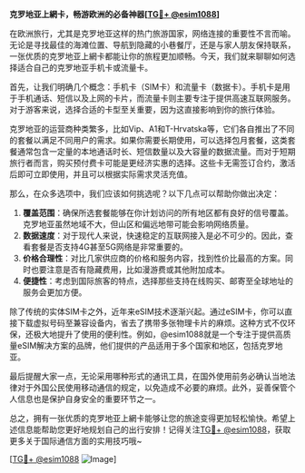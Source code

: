 **克罗地亚上網卡，畅游欧洲的必备神器[[TG💪+ @esim1088](https://t.me/s/esim1088)]**

在欧洲旅行，尤其是克罗地亚这样的热门旅游国家，网络连接的重要性不言而喻。无论是寻找最佳的海滩位置、导航到隐藏的小巷餐厅，还是与家人朋友保持联系，一张优质的克罗地亚上網卡都能让你的旅程更加顺畅。今天，我们就来聊聊如何选择适合自己的克罗地亚手机卡或流量卡。

首先，让我们明确几个概念：手机卡（SIM卡）和流量卡（数据卡）。手机卡是用于手机通话、短信以及上网的卡片，而流量卡则主要专注于提供高速互联网服务。对于游客来说，选择合适的卡型至关重要，因为这直接影响到你的旅行体验。

克罗地亚的运营商种类繁多，比如Vip、A1和T-Hrvatska等，它们各自推出了不同的套餐以满足不同用户的需求。如果你需要长期使用，可以选择包月套餐，这类套餐通常包含一定量的本地通话时长、短信数量以及大容量的数据流量。而对于短期旅行者而言，购买预付费卡可能是更经济实惠的选择。这些卡无需签订合约，激活后即可立即使用，并且可以根据实际需求灵活充值。

那么，在众多选项中，我们应该如何挑选呢？以下几点可以帮助你做出决定：

1. **覆盖范围**：确保所选套餐能够在你计划访问的所有地区都有良好的信号覆盖。克罗地亚虽然地域不大，但山区和偏远地带可能会影响网络质量。
2. **数据速度**：对于现代人来说，快速稳定的互联网接入是必不可少的。因此，查看套餐是否支持4G甚至5G网络是非常重要的。
3. **价格合理性**：对比几家供应商的价格和服务内容，找到性价比最高的方案。同时也要注意是否有隐藏费用，比如漫游费或其他附加成本。
4. **便捷性**：考虑到国际旅客的特点，选择那些支持在线购买、邮寄至全球地址的服务会更加方便。

除了传统的实体SIM卡之外，近年来eSIM技术逐渐兴起。通过eSIM卡，你可以直接下载虚拟号码至兼容设备内，省去了携带多张物理卡片的麻烦。这种方式不仅环保，还极大地提升了使用的便利性。例如，@esim1088就是一个专注于提供高质量eSIM解决方案的品牌，他们提供的产品适用于多个国家和地区，包括克罗地亚。

最后提醒大家一点，无论采用哪种形式的通讯工具，在国外使用前务必确认当地法律对于外国公民使用移动通信的规定，以免造成不必要的麻烦。此外，妥善保管个人信息也是保护自身安全的重要环节之一。

总之，拥有一张优质的克罗地亚上網卡能够让您的旅途变得更加轻松愉快。希望上述信息能帮助您更好地规划自己的出行安排！记得关注[TG💪+ @esim1088](https://t.me/s/esim1088)，获取更多关于国际通信方面的实用技巧哦~

[[TG💪+ @esim1088](https://t.me/s/esim1088) ![Image](https://i.postimg.cc/4NQfJmqS/Snipaste-2025-05-13-00-14-12.png)]